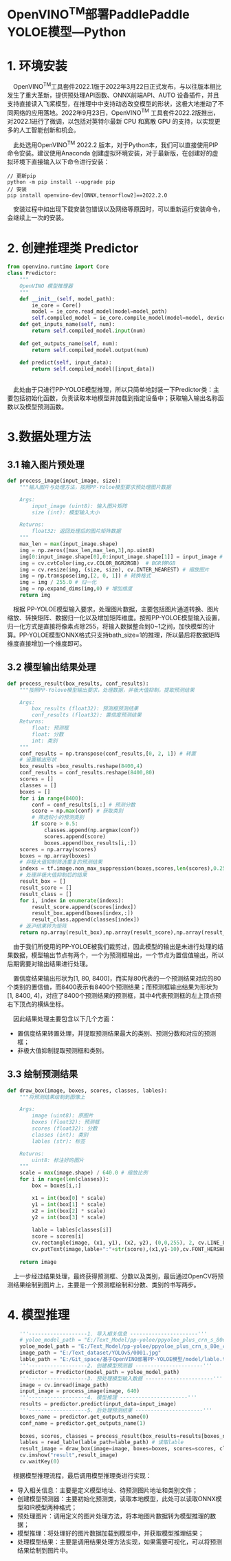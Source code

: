 # OpenVINO<sup>TM</sup>部署PaddlePaddle YOLOE模型—Python

# 1. 环境安装

&emsp;OpenVINO<sup>TM</sup>工具套件2022.1版于2022年3月22日正式发布，与以往版本相比发生了重大革新，提供预处理API函数、ONNX前端API、AUTO 设备插件，并且支持直接读入飞桨模型，在推理中中支持动态改变模型的形状，这极大地推动了不同网络的应用落地。2022年9月23日，OpenVINO<sup>TM</sup> 工具套件2022.2版推出，对2022.1进行了微调，以包括对英特尔最新 CPU 和离散 GPU 的支持，以实现更多的人工智能创新和机会。

&emsp;此处选用OpenVINO<sup>TM</sup> 2022.2 版本，对于Python本，我们可以直接使用PIP命令安装。建议使用Anaconda 创建虚拟环境安装，对于最新版，在创建好的虚拟环境下直接输入以下命令进行安装：

```
// 更新pip
python -m pip install --upgrade pip
// 安装
pip install openvino-dev[ONNX,tensorflow2]==2022.2.0
```

&emsp;安装过程中如出现下载安装包错误以及网络等原因时，可以重新运行安装命令，会继续上一次的安装。

# 2. 创建推理类 Predictor

```python
from openvino.runtime import Core
class Predictor:
    """
    OpenVINO 模型推理器
    """
    def __init__(self, model_path):
        ie_core = Core()
        model = ie_core.read_model(model=model_path)
        self.compiled_model = ie_core.compile_model(model=model, device_name="CPU")
    def get_inputs_name(self, num):
        return self.compiled_model.input(num)
    
    def get_outputs_name(self, num):
        return self.compiled_model.output(num)
    
    def predict(self, input_data):
        return self.compiled_model([input_data])
        
```

&emsp;此处由于只进行PP-YOLOE模型推理，所以只简单地封装一下Predictor类：主要包括初始化函数，负责读取本地模型并加载到指定设备中；获取输入输出名称函数以及模型预测函数。



# 3.数据处理方法

## 3.1 输入图片预处理

```python
def process_image(input_image, size):
    """输入图片与处理方法，按照PP-Yoloe模型要求预处理图片数据

    Args:
        input_image (uint8): 输入图片矩阵
        size (int): 模型输入大小

    Returns:
        float32: 返回处理后的图片矩阵数据
    """
    max_len = max(input_image.shape)
    img = np.zeros([max_len,max_len,3],np.uint8)
    img[0:input_image.shape[0],0:input_image.shape[1]] = input_image # 将图片放到正方形背景中
    img = cv.cvtColor(img,cv.COLOR_BGR2RGB)  # BGR转RGB
    img = cv.resize(img, (size, size), cv.INTER_NEAREST) # 缩放图片
    img = np.transpose(img,[2, 0, 1]) # 转换格式
    img = img / 255.0 # 归一化
    img = np.expand_dims(img,0) # 增加维度
    return img
```

&emsp;根据 PP-YOLOE模型输入要求，处理图片数据，主要包括图片通道转换、图片缩放、转换矩阵、数据归一化以及增加矩阵维度。按照PP-YOLOE模型输入设置，归一化方式是直接将像素点除255，将输入数据整合到0~1之间，加快模型的计算。PP-YOLOE模型ONNX格式只支持bath_size=1的推理，所以最后将数据矩阵维度直接增加一个维度即可。

## 3.2 模型输出结果处理

```python
def process_result(box_results, conf_results):
    """按照PP-Yolove模型输出要求，处理数据，非极大值抑制，提取预测结果

    Args:
        box_results (float32): 预测框预测结果
        conf_results (float32): 置信度预测结果
    Returns:
        float: 预测框
        float: 分数
        int: 类别
    """
    conf_results = np.transpose(conf_results,[0, 2, 1]) # 转置
    # 设置输出形状
    box_results =box_results.reshape(8400,4) 
    conf_results = conf_results.reshape(8400,80)
    scores = []
    classes = []
    boxes = []
    for i in range(8400):
        conf = conf_results[i,:] # 预测分数
        score = np.max(conf) # 获取类别
        # 筛选较小的预测类别
        if score > 0.5:
            classes.append(np.argmax(conf)) 
            scores.append(score) 
            boxes.append(box_results[i,:])
    scores = np.array(scores)
    boxes = np.array(boxes)
    # 非极大值抑制筛选重复的预测结果
    indexs = tf.image.non_max_suppression(boxes,scores,len(scores),0.25,0.35)
    # 处理非极大值抑制后的结果
    result_box = []
    result_score = []
    result_class = []
    for i, index in enumerate(indexs):
        result_score.append(scores[index])
        result_box.append(boxes[index,:])
        result_class.append(classes[index])
    # 返沪结果转为矩阵
    return np.array(result_box),np.array(result_score),np.array(result_class)
```

&emsp;由于我们所使用的PP-YOLOE被我们裁剪过，因此模型的输出是未进行处理的结果数据，模型输出节点有两个，一个为预测框输出，一个节点为置信值输出，所以后期需要对输出结果进行处理。

&emsp;置信度结果输出形状为[1, 80, 8400]，而实际80代表的一个预测结果对应的80个类别的置信值，而8400表示有8400个预测结果；而预测框输出结果为形状为[1, 8400, 4]，对应了8400个预测结果的预测框，其中4代表预测框的左上顶点预右下顶点的横纵坐标。

&emsp;因此结果处理主要包含以下几个方面：

- 置信度结果转置处理，并提取预测结果最大的类别、预测分数和对应的预测框；
- 非极大值抑制提取预测框和类别。

## 3.3 绘制预测结果

```python
def draw_box(image, boxes, scores, classes, lables):
    """将预测结果绘制到图像上

    Args:
        image (uint8): 原图片
        boxes (float32): 预测框
        scores (float32): 分数
        classes (int): 类别
        lables (str): 标签

    Returns:
        uint8: 标注好的图片
    """
    scale = max(image.shape) / 640.0 # 缩放比例
    for i in range(len(classes)):
        box = boxes[i,:]

        x1 = int(box[0] * scale)
        y1 = int(box[1] * scale)
        x2 = int(box[2] * scale)
        y2 = int(box[3] * scale)
        
        lable = lables[classes[i]]
        score = scores[i]
        cv.rectangle(image, (x1, y1), (x2, y2), (0,0,255), 2, cv.LINE_8)
        cv.putText(image,lable+":"+str(score),(x1,y1-10),cv.FONT_HERSHEY_SIMPLEX, 0.55, (0, 0, 255), 2)
        
    return image
```

&emsp;上一步经过结果处理，最终获得预测框、分数以及类别，最后通过OpenCV将预测结果绘制到图片上，主要是一个预测框绘制和分数、类别的书写两步。



# 4. 模型推理



```python
    '''-------------------1. 导入相关信息 ----------------------'''
    # yoloe_model_path = "E:/Text_Model/pp-yoloe/ppyoloe_plus_crn_s_80e_coco.onnx"
    yoloe_model_path = "E:/Text_Model/pp-yoloe/ppyoloe_plus_crn_s_80e_coco.xml"
    image_path = "E:/Text_dataset/YOLOv5/0001.jpg"
    lable_path = "E:/Git_space/基于OpenVINO部署PP-YOLOE模型/model/lable.txt";
    '''-------------------2. 创建模型预测器 ----------------------'''
    predictor = Predictor(model_path = yoloe_model_path)
    '''-------------------3. 预处理模型输入数据 ----------------------'''
    image = cv.imread(image_path)
    input_image = process_image(image, 640)
    '''-------------------4. 模型推理 ----------------------'''
    results = predictor.predict(input_data=input_image)
    '''-------------------5. 后处理预测结果 ----------------------'''
    boxes_name = predictor.get_outputs_name(0)
    conf_name = predictor.get_outputs_name(1)
    
    boxes, scores, classes = process_result(box_results=results[boxes_name], conf_results=results[conf_name]) # 处理结果
    lables = read_lable(lable_path=lable_path) # 读取lable
    result_image = draw_box(image=image, boxes=boxes, scores=scores, classes=classes, lables=lables) # 绘制结果
    cv.imshow("result",result_image)
    cv.waitKey(0)
```

&emsp;根据模型推理流程，最后调用模型推理类进行实现：

- 导入相关信息：主要是定义模型地址、待预测图片地址和类别文件；
- 创建模型预测器：主要初始化预测类，读取本地模型，此处可以读取ONNX模型和IR模型两种格式；
- 预处理图片：调用定义的图片处理方法，将本地图片数据转为模型推理的数据；
- 模型推理：将处理好的图片数据加载到模型中，并获取模型推理结果；
- 处理模型结果：主要是调用结果处理方法实现，如果需要可视化，可以将预测结果绘制到图片中。
